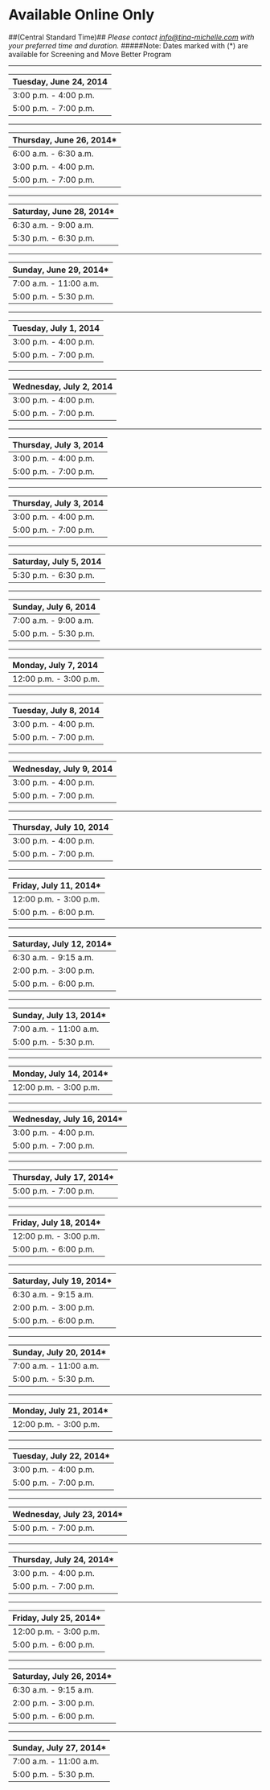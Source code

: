 # Available Online Only 
##(Central Standard Time)##
*Please contact info@tina-michelle.com with your preferred time and duration.*
#####Note: Dates marked with (*) are available for Screening and Move Better Program 

---

| Tuesday, June 24, 2014 |
| :----------------------------- |
| 3:00 p.m. - 4:00 p.m.         |
| 5:00 p.m. - 7:00 p.m.         |

---

| Thursday, June 26, 2014*   |
| :----------------------------- |
| 6:00 a.m. - 6:30 a.m.          |
| 3:00 p.m. - 4:00 p.m.          |
| 5:00 p.m. - 7:00 p.m.          |

---

| Saturday, June 28, 2014* |
| :----------------------------- |
| 6:30 a.m. - 9:00 a.m.          |
| 5:30 p.m. - 6:30 p.m.          |

---

| Sunday, June 29, 2014* |
| :----------------------------- |
| 7:00 a.m. - 11:00 a.m.         |
| 5:00 p.m. - 5:30 p.m.          |

---
| Tuesday, July 1, 2014 |
| :----------------------------- |
| 3:00 p.m. - 4:00 p.m.         |
| 5:00 p.m. - 7:00 p.m.         |
---

| Wednesday, July 2, 2014 |
| :----------------------------- |
| 3:00 p.m. - 4:00 p.m.         |
| 5:00 p.m. - 7:00 p.m.         |

---

| Thursday, July 3, 2014 |
| :----------------------------- |
| 3:00 p.m. - 4:00 p.m.         |
| 5:00 p.m. - 7:00 p.m.         |

---

| Thursday, July 3, 2014 |
| :----------------------------- |
| 3:00 p.m. - 4:00 p.m.         |
| 5:00 p.m. - 7:00 p.m.         |

---
| Saturday, July 5, 2014 |
| :----------------------------- |
| 5:30 p.m. - 6:30 p.m.          |

---

| Sunday, July 6, 2014 |
| :----------------------------- |
| 7:00 a.m. - 9:00 a.m.         |
| 5:00 p.m. - 5:30 p.m.          |

---

| Monday, July 7, 2014 |
| :----------------------------- |
| 12:00 p.m. - 3:00 p.m.         |

---

| Tuesday, July 8, 2014 |
| :----------------------------- |
| 3:00 p.m. - 4:00 p.m.         |
| 5:00 p.m. - 7:00 p.m.         |
---

| Wednesday, July 9, 2014 |
| :----------------------------- |
| 3:00 p.m. - 4:00 p.m.         |
| 5:00 p.m. - 7:00 p.m.         |

---

| Thursday, July 10, 2014 |
| :----------------------------- |
| 3:00 p.m. - 4:00 p.m.         |
| 5:00 p.m. - 7:00 p.m.         |

---

| Friday, July 11, 2014* |
| :----------------------------- |
| 12:00 p.m. - 3:00 p.m.         |
| 5:00 p.m. - 6:00 p.m.          |

---
| Saturday, July 12, 2014* |
| :----------------------------- |
| 6:30 a.m. - 9:15 a.m.          |
| 2:00 p.m. - 3:00 p.m.          |
| 5:00 p.m. - 6:00 p.m.          |

---
| Sunday, July 13, 2014* |
| :----------------------------- |
| 7:00 a.m. - 11:00 a.m.         |
| 5:00 p.m. - 5:30 p.m.          |

---
| Monday, July 14, 2014* |
| :----------------------------- |
| 12:00 p.m. - 3:00 p.m.         |

---

| Wednesday, July 16, 2014* |
| :----------------------------- |
| 3:00 p.m. - 4:00 p.m.         |
| 5:00 p.m. - 7:00 p.m.         |
---

| Thursday, July 17, 2014* |
| :-----------------------------|
| 5:00 p.m. - 7:00 p.m.         |
---

| Friday, July 18, 2014* |
| :----------------------------- |
| 12:00 p.m. - 3:00 p.m.         |
| 5:00 p.m. - 6:00 p.m.          |
---

| Saturday, July 19, 2014* |
| :----------------------------- |
| 6:30 a.m. - 9:15 a.m.          |
| 2:00 p.m. - 3:00 p.m.          |
| 5:00 p.m. - 6:00 p.m.          |
---

| Sunday, July 20, 2014* |
| :----------------------------- |
| 7:00 a.m. - 11:00 a.m.         |
| 5:00 p.m. - 5:30 p.m.          |

---
| Monday, July 21, 2014* |
| :----------------------------- |
| 12:00 p.m. - 3:00 p.m.         |

---
| Tuesday, July 22, 2014* |
| :----------------------------- |
| 3:00 p.m. - 4:00 p.m.         |
| 5:00 p.m. - 7:00 p.m.         |
---

| Wednesday, July 23, 2014* |
| :----------------------------- |
| 5:00 p.m. - 7:00 p.m.         |
---

| Thursday, July 24, 2014* |
| :----------------------------- |
| 3:00 p.m. - 4:00 p.m.         |
| 5:00 p.m. - 7:00 p.m.         |
---

| Friday, July 25, 2014* |
| :----------------------------- |
| 12:00 p.m. - 3:00 p.m.         |
| 5:00 p.m. - 6:00 p.m.          |
---

| Saturday, July 26, 2014* |
| :----------------------------- |
| 6:30 a.m. - 9:15 a.m.          |
| 2:00 p.m. - 3:00 p.m.          |
| 5:00 p.m. - 6:00 p.m.          |
---

| Sunday, July 27, 2014* |
| :----------------------------- |
| 7:00 a.m. - 11:00 a.m.         |
| 5:00 p.m. - 5:30 p.m.          |
